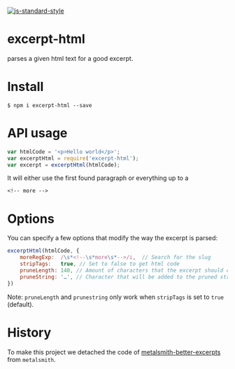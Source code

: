 [![js-standard-style](https://img.shields.io/badge/code%20style-standard-brightgreen.svg)](http://standardjs.com/)

# excerpt-html

parses a given html text for a good excerpt.

# Install

```
$ npm i excerpt-html --save
```

# API usage

```JavaScript
var htmlCode = '<p>Hello world</p>';
var excerptHtml = require('excerpt-html');
var excerpt = excerptHtml(htmlCode);
```

It will either use the first found paragraph or everything up to a 

`<!-- more -->`

# Options

You can specify a few options that modify the way the excerpt is parsed:

``` JavaScript
excerptHtml(htmlCode, {
    moreRegExp:  /\s*<!--\s*more\s*-->/i,  // Search for the slug
    stripTags:   true, // Set to false to get html code
    pruneLength: 140, // Amount of characters that the excerpt should contain
    pruneString: '…', // Character that will be added to the pruned string
})
```

Note: `pruneLength` and `prunestring` only work when `stripTags` is set to `true` (default).

# History

To make this project we detached the code of [metalsmith-better-excerpts](https://github.com/simbo/metalsmith-better-excerpts) from `metalsmith`.




